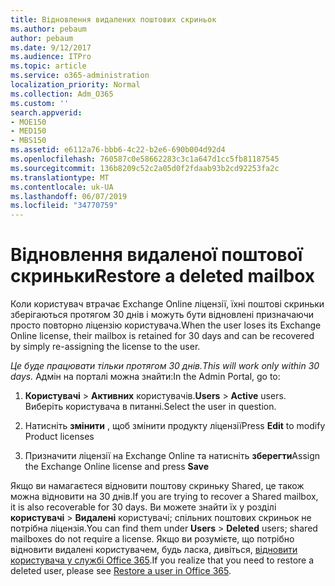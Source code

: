 ```yaml
---
title: Відновлення видалених поштових скриньок
ms.author: pebaum
author: pebaum
ms.date: 9/12/2017
ms.audience: ITPro
ms.topic: article
ms.service: o365-administration
localization_priority: Normal
ms.collection: Adm_O365
ms.custom: ''
search.appverid:
- MOE150
- MED150
- MBS150
ms.assetid: e6112a76-bbb6-4c22-b2e6-690b004d92d4
ms.openlocfilehash: 760587c0e58662283c3c1a647d1cc5fb81187545
ms.sourcegitcommit: 136b8209c52c2a05d0f2fdaab93b2cd92253fa2c
ms.translationtype: MT
ms.contentlocale: uk-UA
ms.lasthandoff: 06/07/2019
ms.locfileid: "34770759"
---
```

# <a name="restore-a-deleted-mailbox"></a><span data-ttu-id="6ebff-102">Відновлення видаленої поштової скриньки</span><span class="sxs-lookup"><span data-stu-id="6ebff-102">Restore a deleted mailbox</span></span>

<span data-ttu-id="6ebff-103">Коли користувач втрачає Exchange Online ліцензії, їхні поштові скриньки зберігаються протягом 30 днів і можуть бути відновлені призначаючи просто повторно ліцензію користувача.</span><span class="sxs-lookup"><span data-stu-id="6ebff-103">When the user loses its Exchange Online license, their mailbox is retained for 30 days and can be recovered by simply re-assigning the license to the user.</span></span>
  
 <span data-ttu-id="6ebff-104">*Це буде працювати тільки протягом 30 днів.*</span><span class="sxs-lookup"><span data-stu-id="6ebff-104">*This will work only within 30 days.*</span></span>  <span data-ttu-id="6ebff-105">Адмін на порталі можна знайти:</span><span class="sxs-lookup"><span data-stu-id="6ebff-105">In the Admin Portal, go to:</span></span> 
  
1. <span data-ttu-id="6ebff-106">**Користувачі** \> **Активних** користувачів.</span><span class="sxs-lookup"><span data-stu-id="6ebff-106">**Users** \> **Active** users.</span></span> <span data-ttu-id="6ebff-107">Виберіть користувача в питанні.</span><span class="sxs-lookup"><span data-stu-id="6ebff-107">Select the user in question.</span></span> 
    
2. <span data-ttu-id="6ebff-108">Натисніть **змінити** , щоб змінити продукту ліцензії</span><span class="sxs-lookup"><span data-stu-id="6ebff-108">Press **Edit** to modify Product licenses</span></span> 
    
3. <span data-ttu-id="6ebff-109">Призначити ліцензії на Exchange Online та натисніть **зберегти**</span><span class="sxs-lookup"><span data-stu-id="6ebff-109">Assign the Exchange Online license and press **Save**</span></span>
    
<span data-ttu-id="6ebff-110">Якщо ви намагаєтеся відновити поштову скриньку Shared, це також можна відновити на 30 днів.</span><span class="sxs-lookup"><span data-stu-id="6ebff-110">If you are trying to recover a Shared mailbox, it is also recoverable for 30 days.</span></span> <span data-ttu-id="6ebff-111">Ви можете знайти їх у розділі **користувачі** \> **Видалені** користувачі; спільних поштових скриньок не потрібна ліцензія.</span><span class="sxs-lookup"><span data-stu-id="6ebff-111">You can find them under **Users** \> **Deleted** users; shared mailboxes do not require a license.</span></span> <span data-ttu-id="6ebff-112">Якщо ви розумієте, що потрібно відновити видалені користувачем, будь ласка, дивіться, [відновити користувача у службі Office 365](https://docs.microsoft.com/office365/admin/add-users/restore-user).</span><span class="sxs-lookup"><span data-stu-id="6ebff-112">If you realize that you need to restore a deleted user, please see [Restore a user in Office 365](https://docs.microsoft.com/office365/admin/add-users/restore-user).</span></span>
  

